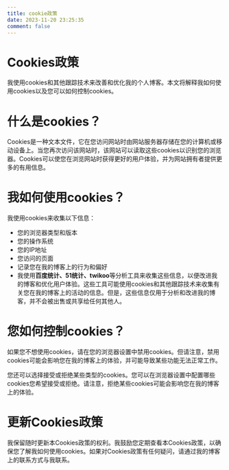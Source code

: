 ```yaml
---
title: cookie政策
date: 2023-11-20 23:25:35
comment: false
---
```


# Cookies政策

我使用cookies和其他跟踪技术来改善和优化我的个人博客。本文将解释我如何使用cookies以及您可以如何控制cookies。

# 什么是cookies？

Cookies是一种文本文件，它在您访问网站时由网站服务器存储在您的计算机或移动设备上。当您再次访问该网站时，该网站可以读取这些cookies以识别您的浏览器。Cookies可以使您在浏览网站时获得更好的用户体验，并为网站拥有者提供更多的有用信息。

# 我如何使用cookies？

我使用cookies来收集以下信息：

- 您的浏览器类型和版本
- 您的操作系统
- 您的IP地址
- 您访问的页面
- 记录您在我的博客上的行为和偏好
- 我使用**百度统计、51统计、twikoo**等分析工具来收集这些信息，以便改进我的博客和优化用户体验。这些工具可能使用cookies和其他跟踪技术来收集有关您在我的博客上的活动的信息。但是，这些信息仅用于分析和改进我的博客，并不会被出售或共享给任何其他人。

# 您如何控制cookies？

如果您不想使用cookies，请在您的浏览器设置中禁用cookies。但请注意，禁用cookies可能会影响您在我的博客上的体验，并可能导致某些功能无法正常工作。

您还可以选择接受或拒绝某些类型的cookies。您可以在浏览器设置中配置哪些cookies您希望接受或拒绝。请注意，拒绝某些cookies可能会影响您在我的博客上的体验。

# 更新Cookies政策

我保留随时更新本Cookies政策的权利。我鼓励您定期查看本Cookies政策，以确保您了解我如何使用cookies。如果对Cookies政策有任何疑问，请通过我的博客上的联系方式与我联系。